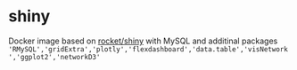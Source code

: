 # shiny
Docker image based on [rocket/shiny](https://hub.docker.com/r/rocker/shiny/)  with MySQL and  additinal packages 
`'RMySQL','gridExtra','plotly','flexdashboard','data.table','visNetwork','ggplot2','networkD3'`

